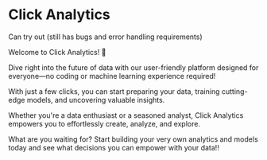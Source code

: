 # Click Analytics

Can try out (still has bugs and error handling requirements)

Welcome to Click Analytics! 🚀 

Dive right into the future of data with our user-friendly platform designed for everyone—no coding or machine learning experience required!

With just a few clicks, you can start preparing your data, training cutting-edge models, and uncovering valuable insights. 

Whether you're a data enthusiast or a seasoned analyst, Click Analytics empowers you to effortlessly create, analyze, and explore. 

What are you waiting for? Start building your very own analytics and models today and see what decisions you can empower with your data!!
